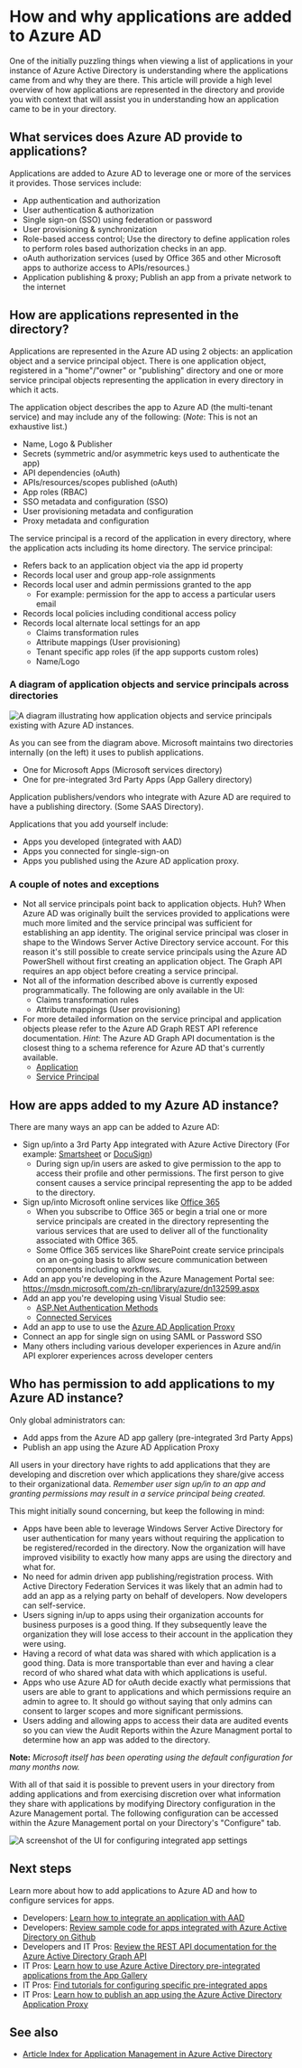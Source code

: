 <properties
   pageTitle="How applications are added to Azure Active Directory."
   description="This article describes how applications are added to an instance of Azure Active Directory."
   services="active-directory"
   documentationCenter=""
   authors="shoatman"
   manager="kbrint"
   editor=""/>

   <tags
      ms.service="active-directory"
      ms.date="02/09/2016"
      wacn.date="" />

# How and why applications are added to Azure AD

One of the initially puzzling things when viewing a list of applications in your instance of Azure Active Directory is understanding where the applications came from and why they are there.  This article will provide a high level overview of how applications are represented in the directory and provide you with context that will assist you in understanding how an application came to be in your directory.

## What services does Azure AD provide to applications?

Applications are added to Azure AD to leverage one or more of the services it provides.  Those services include:

* App authentication and authorization
* User authentication & authorization
* Single sign-on (SSO) using federation or password
* User provisioning & synchronization
* Role-based access control; Use the directory to define application roles to perform roles based authorization checks in an app.
* oAuth authorization services (used by Office 365 and other Microsoft apps to authorize access to APIs/resources.)
* Application publishing & proxy; Publish an app from a private network to the internet

## How are applications represented in the directory?

Applications are represented in the Azure AD using 2 objects: an application object and a service principal object.  There is one application object, registered in a "home"/"owner" or "publishing" directory and one or more service principal objects representing the application in every directory in which it acts.  

The application object describes the app to Azure AD (the multi-tenant service) and may include any of the following: (*Note*: This is not an exhaustive list.)

* Name, Logo & Publisher
* Secrets (symmetric and/or asymmetric keys used to authenticate the app)
* API dependencies (oAuth)
* APIs/resources/scopes published (oAuth)
* App roles (RBAC)
* SSO metadata and configuration (SSO)
* User provisioning metadata and configuration
* Proxy metadata and configuration

The service principal is a record of the application in every directory, where the application acts including its home directory.  The service principal:

* Refers back to an application object via the app id property
* Records local user and group app-role assignments
* Records local user and admin permissions granted to the app
    * For example: permission for the app to access a particular users email
* Records local policies including conditional access policy
* Records local alternate local settings for an app
    * Claims transformation rules
    * Attribute mappings (User provisioning)
    * Tenant specific app roles (if the app supports custom roles)
    * Name/Logo

### A diagram of application objects and service principals across directories

![A diagram illustrating how application objects and service principals existing with Azure AD instances.][apps_service_principals_directory]

As you can see from the diagram above.  Microsoft maintains two directories internally (on the left) it uses to publish applications.

* One for Microsoft Apps (Microsoft services directory)
* One for pre-integrated 3rd Party Apps (App Gallery directory)

Application publishers/vendors who integrate with Azure AD are required to have a publishing directory.  (Some SAAS Directory).

Applications that you add yourself include:

* Apps you developed (integrated with AAD)
* Apps you connected for single-sign-on
* Apps you published using the Azure AD application proxy.

### A couple of notes and exceptions

* Not all service principals point back to application objects.  Huh? When Azure AD was originally built the services provided to applications were much more limited and the service principal was sufficient for establishing an app identity.  The original service principal was closer in shape to the Windows Server Active Directory service account.  For this reason it's still possible to create service principals using the Azure AD PowerShell without first creating an application object.  The Graph API requires an app object before creating a service principal.
* Not all of the information described above is currently exposed programmatically.  The following are only available in the UI:
    * Claims transformation rules
    * Attribute mappings (User provisioning)
* For more detailed information on the service principal and application objects please refer to the Azure AD Graph REST API reference documentation.  *Hint*: The Azure AD Graph API documentation is the closest thing to a schema reference for Azure AD that's currently available.  
    * [Application](https://msdn.microsoft.com/zh-cn/library/azure/dn151677.aspx)
    * [Service Principal](https://msdn.microsoft.com/zh-cn/library/azure/dn194452.aspx)


## How are apps added to my Azure AD instance?
There are many ways an app can be added to Azure AD:

<!--* Add an app from the [Azure Active Directory App Gallery](http://azure.microsoft.com/updates/azure-active-directory-over-1000-apps/)-->
* Sign up/into a 3rd Party App integrated with Azure Active Directory (For example: [Smartsheet](https://app.smartsheet.com/b/home) or [DocuSign](https://www.docusign.net/member/MemberLogin.aspx))
    * During sign up/in users are asked to give permission to the app to access their profile and other permissions.  The first person to give consent causes a service principal representing the app to be added to the directory.
* Sign up/into Microsoft online services like [Office 365](http://products.office.com/zh-CN)
    * When you subscribe to Office 365 or begin a trial one or more service principals are created in the directory representing the various services that are used to deliver all of the functionality associated with Office 365.
    * Some Office 365 services like SharePoint create service principals on an on-going basis to allow secure communication between components including workflows.
* Add an app you're developing in the Azure Management Portal see: https://msdn.microsoft.com/zh-cn/library/azure/dn132599.aspx
* Add an app you're developing using Visual Studio see:
    * [ASP.Net Authentication Methods](http://www.asp.net/visual-studio/overview/2013/creating-web-projects-in-visual-studio#orgauthoptions)
    * [Connected Services](http://blogs.msdn.com/b/visualstudio/archive/2014/11/19/connecting-to-cloud-services.aspx)
* Add an app to use to use the [Azure AD Application Proxy](https://msdn.microsoft.com/zh-cn/library/azure/dn768219.aspx)
* Connect an app for single sign on using SAML or Password SSO
* Many others including various developer experiences in Azure and/in API explorer experiences across developer centers

## Who has permission to add applications to my Azure AD instance?

Only global administrators can:

* Add apps from the Azure AD app gallery (pre-integrated 3rd Party Apps)
* Publish an app using the Azure AD Application Proxy

All users in your directory have rights to add applications that they are developing and discretion over which applications they share/give access to their organizational data.  *Remember user sign up/in to an app and granting permissions may result in a service principal being created.*

This might initially sound concerning, but keep the following in mind:

* Apps have been able to leverage Windows Server Active Directory for user authentication for many years without requiring the application to be registered/recorded in the directory.  Now the organization will have improved visibility to exactly how many apps are using the directory and what for.
* No need for admin driven app publishing/registration process.  With Active Directory Federation Services it was likely that an admin had to add an app as a relying party on behalf of developers.  Now developers can self-service.
* Users signing in/up to apps using their organization accounts for business purposes is a good thing.  If they subsequently leave the organization they will lose access to their account in the application they were using.
* Having a record of what data was shared with which application is a good thing.  Data is more transportable than ever and having a clear record of who shared what data with which applications is useful.
* Apps who use Azure AD for oAuth decide exactly what permissions that users are able to grant to applications and which permissions require an admin to agree to.  It should go without saying that only admins can consent to larger scopes and more significant permissions.
* Users adding and allowing apps to access their data are audited events so you can view the Audit Reports within the Azure Managment portal to determine how an app was added to the directory.

**Note:** *Microsoft itself has been operating using the default configuration for many months now.*

With all of that said it is possible to prevent users in your directory from adding applications and from exercising discretion over what information they share with applications by modifying Directory configuration in the Azure Management portal.  The following configuration can be accessed within the Azure Management portal on your Directory's "Configure" tab.

![A screenshot of the UI for configuring integrated app settings][app_settings]


<!--Every topic should have next steps and links to the next logical set of content to keep the customer engaged-->
## Next steps

Learn more about how to add applications to Azure AD and how to configure services for apps.

* Developers: [Learn how to integrate an application with AAD](https://msdn.microsoft.com/zh-cn/library/azure/dn151122.aspx)
* Developers: [Review sample code for apps integrated with Azure Active Directory on Github](https://github.com/AzureADSamples)
* Developers and IT Pros: [Review the REST API documentation for the Azure Active Directory Graph API](https://msdn.microsoft.com/zh-cn/library/azure/hh974478.aspx)
* IT Pros: [Learn how to use Azure Active Directory pre-integrated applications from the App Gallery](https://msdn.microsoft.com/zh-cn/library/azure/dn308590.aspx)
* IT Pros: [Find tutorials for configuring specific pre-integrated apps](https://msdn.microsoft.com/zh-cn/library/azure/dn893637.aspx)
* IT Pros: [Learn how to publish an app using the Azure Active Directory Application Proxy](https://msdn.microsoft.com/zh-cn/library/azure/dn768219.aspx)

## See also

- [Article Index for Application Management in Azure Active Directory](/documentation/articles/active-directory-apps-index/)

<!--Image references-->
[apps_service_principals_directory]: ./media/active-directory-how-applications-are-added/HowAppsAreAddedToAAD.jpg
[app_settings]: ./media/active-directory-how-applications-are-added/IntegratedAppSettings.jpg
